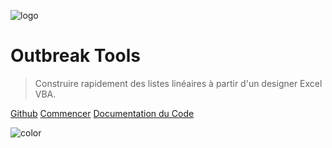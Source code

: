 <!-- docsify coverpage -->

![logo](/_media/icon.png)

# Outbreak Tools

> Construire rapidement des listes linéaires à partir d'un designer Excel VBA.

[Github](https://github.com/epicentre-msf/outbreak-tools)
[Commencer](/fr-users/)
[Documentation du Code](/fr-FR/fr-codes_docs/)

<!-- Background Color -->

![color](#f0f0f0)